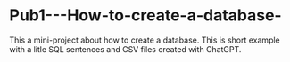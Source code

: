 # Pub1---How-to-create-a-database-
This a mini-project about how to create a database. This is short example with a litle SQL sentences and CSV files created with ChatGPT.  
